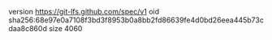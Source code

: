 version https://git-lfs.github.com/spec/v1
oid sha256:68e97e0a7108f3bd3f8953b0a8bb2fd86639fe4d0bd26eea445b73cdaa8c860d
size 4060
